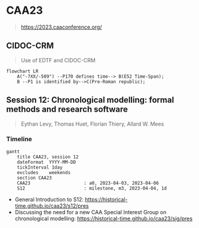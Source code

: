 # CAA23
> https://2023.caaconference.org/

## CIDOC-CRM
> Use of EDTF and CIDOC-CRM

```mermaid
flowchart LR
    A("-7XX/-509") --P170 defines time--> B(E52 Time-Span);
    B --P1 is identified by-->C(Pre-Roman republic);
```

## Session 12: Chronological modelling: formal methods and research software
> Eythan Levy, Thomas Huet, Florian Thiery, Allard W. Mees

### Timeline 

```mermaid
gantt
    title CAA23, session 12
    dateFormat  YYYY-MM-DD
    tickInterval 1day
    excludes    weekends
    section CAA23
    CAA23                    : a0, 2023-04-03, 2023-04-06
    S12                      : milestone, m3, 2023-04-04, 1d
```

* General Introduction to S12: https://historical-time.github.io/caa23/s12/pres
* Discussing the need for a new CAA Special Interest Group on chronological modelling: https://historical-time.github.io/caa23/sig/pres